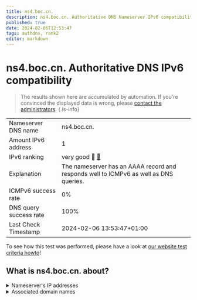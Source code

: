 ```yaml
---
title: ns4.boc.cn.
description: ns4.boc.cn. Authoritative DNS Nameserver IPv6 compatibility
published: true
date: 2024-02-06T12:53:47
tags: authdns, rank2
editor: markdown
---
```


# ns4.boc.cn. Authoritative DNS IPv6 compatibility

> The results shown here are accumulated by automation. If you're convinced the displayed data is wrong, please [contact the administrators](/howto/chat). 
{.is-info}




|   |   |
| - | - |
| Nameserver DNS name | ns4.boc.cn.
| Amount IPv6 address | 1
| IPv6 ranking | very good :2nd_place_medal: [🔗](/howto/ranking) |
| Explanation | The nameserver has an AAAA record and responds well to ICMPv6 as well as DNS queries. |
| ICMPv6 success rate | 0%|
| DNS query success rate | 100% |
| Last Check Timestamp | 2024-02-06 13:53:47+01:00 |

To see how this test was performed, please have a look at [our website test criteria howto](/howto/testcriteria/authdns)!


## What is ns4.boc.cn. about?




<details>
<summary>Nameserver's IP addresses</summary>

2408:8606:2300:f::3

</details>



<details>
<summary>Associated domain names</summary>

www.boc.cn

</details>

